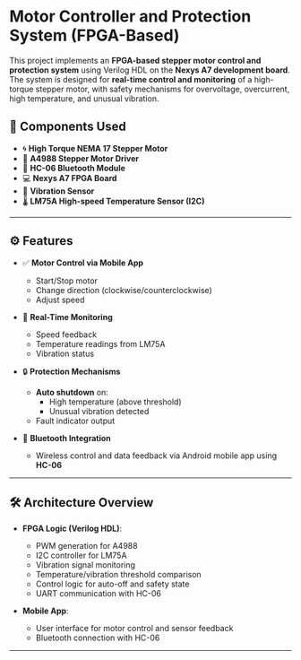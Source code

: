 # Motor Controller and Protection System (FPGA-Based)

This project implements an **FPGA-based stepper motor control and protection system** using Verilog HDL on the **Nexys A7 development board**. The system is designed for **real-time control and monitoring** of a high-torque stepper motor, with safety mechanisms for overvoltage, overcurrent, high temperature, and unusual vibration.

## 🔧 Components Used

- 🌀 **High Torque NEMA 17 Stepper Motor**
- 🔁 **A4988 Stepper Motor Driver**
- 📶 **HC-06 Bluetooth Module**
- 💻 **Nexys A7 FPGA Board**
- 📳 **Vibration Sensor**
- 🌡 **LM75A High-speed Temperature Sensor (I2C)**

---

## ⚙️ Features

- ✅ **Motor Control via Mobile App**
  - Start/Stop motor
  - Change direction (clockwise/counterclockwise)
  - Adjust speed

- 📡 **Real-Time Monitoring**
  - Speed feedback
  - Temperature readings from LM75A
  - Vibration status

- 🔒 **Protection Mechanisms**
  - **Auto shutdown** on:
    - High temperature (above threshold)
    - Unusual vibration detected
  - Fault indicator output

- 📱 **Bluetooth Integration**
  - Wireless control and data feedback via Android mobile app using **HC-06**

---

## 🛠 Architecture Overview

- **FPGA Logic (Verilog HDL)**:
  - PWM generation for A4988
  - I2C controller for LM75A
  - Vibration signal monitoring
  - Temperature/vibration threshold comparison
  - Control logic for auto-off and safety state
  - UART communication with HC-06

- **Mobile App**:
  - User interface for motor control and sensor feedback
  - Bluetooth connection with HC-06

---
